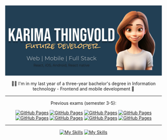 ![Banner](assets/Banner2.png)
<div align="center">

👩‍🎓 I'm in my last year of a three-year bachelor's degree in Information technology - Frontend and mobile development 📱


---

Previous exams (semester 3-5):

[![GitHub Pages](https://img.shields.io/badge/Web%20Development-blue)](https://github.com/kath0809/Web-development-exam-2023)
[![GitHub Pages](https://img.shields.io/badge/Android-orange)](https://github.com/kath0809/Android-Exam-2023)
[![GitHub Pages](https://img.shields.io/badge/Interaction%20Design%20FigmaPrototype-teal)](https://www.figma.com/design/7q4TL9THjiOzfr8jjUN0Kw/Delulu-Of-Greatness?node-id=402-55&t=GnBTFcqC1DW6AFRT-1)
[![GitHub Pages](https://img.shields.io/badge/GeographicInformation%20WebSystems-lightblue)](https://github.com/kath0809/GeographicInformationWebSystems-Exam24)
[![GitHub Pages](https://img.shields.io/badge/GeographicInformation%20DeployedPage-yellow)](https://kath0809.github.io/GeographicInformationWebSystems-Exam24/)
[![GitHub Pages](https://img.shields.io/badge/Python-darkgreen)](https://github.com/kath0809/PythonExam24)
[![GitHub Pages](https://img.shields.io/badge/Cross%20Platform-blue)](https://github.com/kath0809/CrossPlattform-Exam-2024)
[![GitHub Pages](https://img.shields.io/badge/iOS-red)](https://github.com/kath0809/iOS-Exam-2024)

---

[![My Skills](https://skillicons.dev/icons?i=swift,ts,js,html,css,java,python,cs,kotlin)](https://skillicons.dev)
[![My Skills](https://skillicons.dev/icons?i=git,firebase,githubactions,mysql,sqlite,figma,bootstrap,tailwind,npm,react,vite,nextjs,nodejs,dotnet,androidstudio)](https://skillicons.dev)

</div>

<!--
**kath0809/kath0809** is a ✨ _special_ ✨ repository because its `README.md` (this file) appears on your GitHub profile.

Here are some ideas to get you started:

- 🔭 I’m currently working on ...
- 🌱 I’m currently learning ...
- 👯 I’m looking to collaborate on ...
- 🤔 I’m looking for help with ...
- 💬 Ask me about ...
- 📫 How to reach me: ...
- 😄 Pronouns: ...
- ⚡ Fun fact: ...
-->
